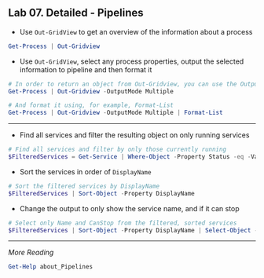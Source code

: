 ## Lab 07. Detailed - Pipelines

- Use `Out-GridView` to get an overview of the information about a process

```Powershell
Get-Process | Out-Gridview
```

- Use `Out-GridView`, select any process properties, output the selected information to pipeline and then format it

```Powershell
# In order to return an object from Out-Gridview, you can use the OutputMode parameter
Get-Process | Out-Gridview -OutputMode Multiple

# And format it using, for example, Format-List
Get-Process | Out-Gridview -OutputMode Multiple | Format-List
```

---

- Find all services and filter the resulting object on only running services

```Powershell
# Find all services and filter by only those currently running
$FilteredServices = Get-Service | Where-Object -Property Status -eq -Value 'Running'
```

- Sort the services in order of `DisplayName`

```Powershell
# Sort the filtered services by DisplayName
$FilteredServices | Sort-Object -Property DisplayName
```

- Change the output to only show the service name, and if it can stop

```Powershell
# Select only Name and CanStop from the filtered, sorted services
$FilteredServices | Sort-Object -Property DisplayName | Select-Object -Property Name, CanStop
```

---

*More Reading*

```Powershell
Get-Help about_Pipelines
```
